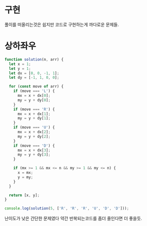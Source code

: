 # 구현

풀이를 떠올리는것은 쉽지만 코드로 구현하는게 까다로운 문제들.

# 상하좌우

```javascript
function solution(n, arr) {
  let x = 1;
  let y = 1;
  let dx = [0, 0, -1, 1];
  let dy = [-1, 1, 0, 0];

  for (const move of arr) {
    if (move === 'L') {
      mx = x + dx[0];
      my = y + dy[0];
    }
    if (move === 'R') {
      mx = x + dx[1];
      my = y + dy[1];
    }
    if (move === 'U') {
      mx = x + dx[2];
      my = y + dy[2];
    }
    if (move === 'D') {
      mx = x + dx[3];
      my = y + dy[3];
    }

    if (mx >= 1 && mx <= n && my >= 1 && my <= n) {
      x = mx;
      y = my;
    }
  }

  return [x, y];
}

console.log(solution(5, ['R', 'R', 'R', 'U', 'D', 'D']));
```

난이도가 낮은 간단한 문제였다 약간 반복되는코드를 좀더 줄인다면 더 좋을듯.
